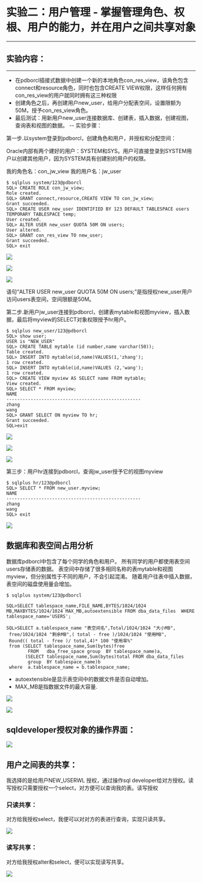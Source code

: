 # 实验二：用户管理 - 掌握管理角色、权根、用户的能力，并在用户之间共享对象
---

## 实验内容：

---
- 在pdborcl插接式数据中创建一个新的本地角色con_res_view，该角色包含connect和resource角色，同时也包含CREATE VIEW权限，这样任何拥有con_res_view的用户就同时拥有这三种权限
- 创建角色之后，再创建用户new_user，给用户分配表空间，设置限额为50M，授予con_res_view角色。
- 最后测试：用新用户new_user连接数据库、创建表，插入数据，创建视图，查询表和视图的数据。
--
实验步骤：

第一步.以system登录到pdborcl，创建角色和用户，并授权和分配空间：

Oracle内部有两个建好的用户：SYSTEM和SYS。用户可直接登录到SYSTEM用户以创建其他用户，因为SYSTEM具有创建别的用户的权限。

我的角色名：con_jw_view
我的用户名：jw_user

```
$ sqlplus system/123@pdborcl
SQL> CREATE ROLE con_jw_view;
Role created.
SQL> GRANT connect,resource,CREATE VIEW TO con_jw_view;
Grant succeeded.
SQL> CREATE USER new_user IDENTIFIED BY 123 DEFAULT TABLESPACE users TEMPORARY TABLESPACE temp;
User created.
SQL> ALTER USER new_user QUOTA 50M ON users;
User altered.
SQL> GRANT con_res_view TO new_user;
Grant succeeded.
SQL> exit
```
![](./img/1.png)

![](./img/2.png)

![](./img/3.png)

语句“ALTER USER new_user QUOTA 50M ON users;”是指授权new_user用户访问users表空间，空间限额是50M。

第二步.新用户jw_user连接到pdborcl，创建表mytable和视图myview，插入数据，最后将myview的SELECT对象权限授予hr用户。

```
$ sqlplus new_user/123@pdborcl
SQL> show user;
USER is "NEW_USER"
SQL> CREATE TABLE mytable (id number,name varchar(50));
Table created.
SQL> INSERT INTO mytable(id,name)VALUES(1,'zhang');
1 row created.
SQL> INSERT INTO mytable(id,name)VALUES (2,'wang');
1 row created.
SQL> CREATE VIEW myview AS SELECT name FROM mytable;
View created.
SQL> SELECT * FROM myview;
NAME
--------------------------------------------------
zhang
wang
SQL> GRANT SELECT ON myview TO hr;
Grant succeeded.
SQL>exit
```

![](./img/5.png)

![](./img/6.png)

![](./img/7.png)


第三步：用户hr连接到pdborcl，查询jw_user授予它的视图myview

```
$ sqlplus hr/123@pdborcl
SQL> SELECT * FROM new_user.myview;
NAME
--------------------------------------------------
zhang
wang
SQL> exit
```
![](./img/6.png)

## 数据库和表空间占用分析

数据库pdborcl中包含了每个同学的角色和用户。 所有同学的用户都使用表空间users存储表的数据。 表空间中存储了很多相同名称的表mytable和视图myview，但分别属性于不同的用户，不会引起混淆。 随着用户往表中插入数据，表空间的磁盘使用量会增加。

```
$ sqlplus system/123@pdborcl

SQL>SELECT tablespace_name,FILE_NAME,BYTES/1024/1024 MB,MAXBYTES/1024/1024 MAX_MB,autoextensible FROM dba_data_files  WHERE  tablespace_name='USERS';

SQL>SELECT a.tablespace_name "表空间名",Total/1024/1024 "大小MB",
 free/1024/1024 "剩余MB",( total - free )/1024/1024 "使用MB",
 Round(( total - free )/ total,4)* 100 "使用率%"
 from (SELECT tablespace_name,Sum(bytes)free
        FROM   dba_free_space group  BY tablespace_name)a,
       (SELECT tablespace_name,Sum(bytes)total FROM dba_data_files
        group  BY tablespace_name)b
 where  a.tablespace_name = b.tablespace_name;
```
- autoextensible是显示表空间中的数据文件是否自动增加。
- MAX_MB是指数据文件的最大容量.

![](./img/7.png)

![](./img/8.png)

## sqldeveloper授权对象的操作界面： 

![](./img/授权操作.png)

## 用户之间表的共享：
我选择的是给用户NEW_USERWL 授权，通过操作sql developer给对方授权。读写授权只需要授权一个select，对方便可以查询我的表。读写授权

### 只读共享：

对方给我授权select，我便可以对对方的表进行查询，实现只读共享。

![](./img/测试只读共享.png)

### 读写共享：

对方给我授权alter和select，便可以实现读写共享。

![](./img/测试共享读写.png)
